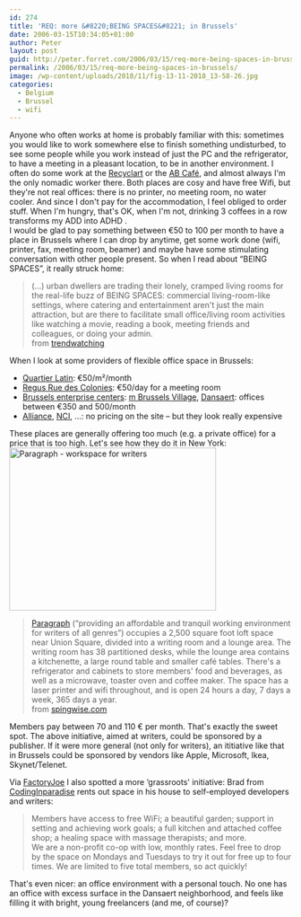 ```yaml
---
id: 274
title: 'REQ: more &#8220;BEING SPACES&#8221; in Brussels'
date: 2006-03-15T10:34:05+01:00
author: Peter
layout: post
guid: http://peter.forret.com/2006/03/15/req-more-being-spaces-in-brussels/
permalink: /2006/03/15/req-more-being-spaces-in-brussels/
image: /wp-content/uploads/2018/11/fig-13-11-2018_13-58-26.jpg
categories:
  - Belgium
  - Brussel
  - wifi
---
```

Anyone who often works at home is probably familiar with this: sometimes you would like to work somewhere else to finish something undisturbed, to see some people while you work instead of just the PC and the refrigerator, to have a meeting in a pleasant location, to be in another environment. I often do some work at the [Recyclart](http://www.recyclart.be/) or the [AB Café](http://peter.forret.com/2006/02/28/ancienne-belgique-rocks/), and almost always I'm the only nomadic worker there. Both places are cosy and have free Wifi, but they're not real offices: there is no printer, no meeting room, no water cooler. And since I don't pay for the accommodation, I feel obliged to order stuff. When I'm hungry, that's OK, when I'm not, drinking 3 coffees in a row transforms my ADD into ADHD .  
I would be glad to pay something between €50 to 100 per month to have a place in Brussels where I can drop by anytime, get some work done (wifi, printer, fax, meeting room, beamer) and maybe have some stimulating conversation with other people present. So when I read about &#8220;BEING SPACES&#8221;, it really struck home:

> (&#8230;) urban dwellers are trading their lonely, cramped living rooms for the real-life buzz of BEING SPACES: commercial living-room-like settings, where catering and entertainment aren't just the main attraction, but are there to facilitate small office/living room activities like watching a movie, reading a book, meeting friends and colleagues, or doing your admin.  
> from [trendwatching](http://www.trendwatching.com/trends/2002/11/BEINGSPACES.html)

<!--more-->

  
When I look at some providers of flexible office space in Brussels:

  * [Quartier Latin](http://www.quartierlatin.be/page4en.htm): €50/m²/month
  * [Regus Rue des Colonies](http://virtualoffices.nl.regus.be/locations/BE/Brussels/BrusselsParkAtrium.htm?tab=pricing): €50/day for a meeting room
  * [Brussels enterprise centers](http://www.sdrb.irisnet.be/gb/ser_pub.htm): [m Brussels Village](http://www.brusselsvillage.be/), [Dansaert](http://www.dansaert.be/): offices between €350 and 500/month
  * [Alliance](http://www.abcn.com/center_detail.php?mode=loc&CID=2746), [NCI](http://www.nci.be/uk/louisetower.htm), &#8230;: no pricing on the site &#8211; but they look really expensive

These places are generally offering too much (e.g. a private office) for a price that is too high. Let's see how they do it in New York:  
[<img  src="http://static.flickr.com/50/112823774_13a3333344_o.jpg" alt="Paragraph - workspace for writers" width="369" height="290" />](http://www.flickr.com/photos/pforret/112823774/ "Photo Sharing")

> [Paragraph](http://www.paragraphny.com/) (&#8220;providing an affordable and tranquil working environment for writers of all genres&#8221;) occupies a 2,500 square foot loft space near Union Square, divided into a writing room and a lounge area. The writing room has 38 partitioned desks, while the lounge area contains a kitchenette, a large round table and smaller café tables. There's a refrigerator and cabinets to store members' food and beverages, as well as a microwave, toaster oven and coffee maker. The space has a laser printer and wifi throughout, and is open 24 hours a day, 7 days a week, 365 days a year.  
> from [spingwise.com](http://www.springwise.com/lifestyle_leisure/being_spaces_for_writers_and_p/)

Members pay between 70 and 110 € per month. That's exactly the sweet spot. The above initiative, aimed at writers, could be sponsored by a publisher. If it were more general (not only for writers), an ititiative like that in Brussels could be sponsored by vendors like Apple, Microsoft, Ikea, Skynet/Telenet.

Via [FactoryJoe](http://factoryjoe.com/blog/2006/01/17/wanting-a-permanent-coworking-space/) I also spotted a more &#8216;grassroots' initiative: Brad from [CodingInparadise](http://codinginparadise.org/coworking/) rents out space in his house to self-employed developers and writers:

> Members have access to free WiFi; a beautiful garden; support in setting and achieving work goals; a full kitchen and attached coffee shop; a healing space with massage therapists; and more.  
> We are a non-profit co-op with low, monthly rates. Feel free to drop by the space on Mondays and Tuesdays to try it out for free up to four times. We are limited to five total members, so act quickly!

That's even nicer: an office environment with a personal touch. No one has an office with excess surface in the Dansaert neighborhood, and feels like filling it with bright, young freelancers (and me, of course)?